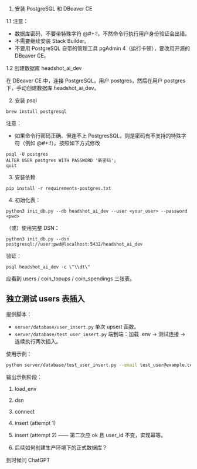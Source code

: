 
1. 安装 PostgreSQL 和 DBeaver CE

1.1 注意：
- 数据库密码，不要带特殊字符 @#+:!，不然命令行执行用户身份验证会出错。
- 不需要继续安装 Stack Builder。
- 不要用 PostgreSQL 自带的管理工具 pgAdmin 4（运行卡顿），要改用开源的 DBeaver CE。

1.2 创建数据库 headshot_ai_dev

在 DBeaver CE 中，连接 PostgreSQL，用户 postgres，然后在用户 postgres 下，手动创建数据库 headshot_ai_dev。


2. 安装 psql 

```
brew install postgresql
```

注意：
- 如果命令行密码正确、但连不上 PostgresSQL，则是密码有不支持的特殊字符（例如 @#+:!）。按照如下方式修改
```
psql -U postgres
ALTER USER postgres WITH PASSWORD '新密码';
quit
```


3.	安装依赖
```
pip install -r requirements-postgres.txt
```

4.	初始化表：
```
python3 init_db.py --db headshot_ai_dev --user <your_user> --password <pwd>
```
（或）使用完整 DSN：
```
python3 init_db.py --dsn postgresql://user:pwd@localhost:5432/headshot_ai_dev
```

验证：
```
psql headshot_ai_dev -c \"\\dt\"
```

应看到 users / coin_topups / coin_spendings 三张表。

## 独立测试 users 表插入

提供脚本：
* `server/database/user_insert.py` 单次 upsert 函数。
* `server/database/test_user_insert.py` 端到端：加载 .env -> 测试连接 -> 连续执行两次插入。

使用示例：
```bash
python server/database/test_user_insert.py --email test_user@example.com --sub 1234567890abcdef --name Hello --picture https://ex.com/p.png
```

输出示例阶段：
1. load_env
2. dsn
3. connect
4. insert (attempt 1)
5. insert (attempt 2) —— 第二次应 ok 且 user_id 不变，实现幂等。


5. 后续如何创建生产环境下的正式数据库？

到时候问 ChatGPT

